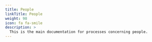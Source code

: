 ```yaml
---
title: People
linkTitle: People
weight: 98
icon: fa fa-smile
description: >
  This is the main documentation for processes concerning people.
---
```

